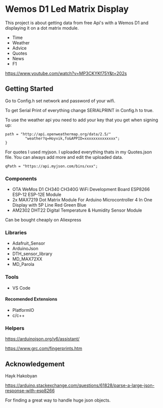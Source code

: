 # Wemos D1 Led Matrix Display

This project is about getting data from free Api's with a Wemos D1 and displaying it on a dot matrix module.

* Time
* Weather
* Advice
* Quotes
* News
* F1

https://www.youtube.com/watch?v=MP3CKYKf75Y&t=202s

## Getting Started

Go to Config.h set network and password of your wifi.

To get Serial Print of everything change SERIALPRINT in Config.h to true.

To use the weather api you need to add your key that you get when signing up:

```
path = "http://api.openweathermap.org/data/2.5/"
         "weather?q=Hoyvik,fo&APPID=xxxxxxxxxxxxxx";
}
```
For quotes I used myjson. I uploaded everything thats in my Quotes.json file. You can always add more and edit the uploaded data.

```
qPath = "https://api.myjson.com/bins/xxx";
```

### Components
* OTA WeMos D1 CH340 CH340G WiFi Development Board ESP8266 ESP-12 ESP-12E Module
* 2x MAX7219 Dot Matrix Module For Arduino Microcontroller 4 In One Display with 5P Line Red Green Blue 
* AM2302 DHT22 Digital Temperature & Humidity Sensor Module 

Can be bought cheaply on Aliexpress

### Libraries
* Adafruit_Sensor
* ArduinoJson
* DTH_sensor_library
* MD_MAX72XX
* MD_Parola

### Tools
* VS Code
#### Recomended Extensions
* PlatformIO
* c/c++


### Helpers
https://arduinojson.org/v6/assistant/

https://www.grc.com/fingerprints.htm

## Acknowledgement 
Hayk Hakobyan

https://arduino.stackexchange.com/questions/61828/parse-a-large-json-response-with-esp8266

For finding a great way to handle huge json objects.
